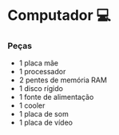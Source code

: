 # Computador :computer:
### Peças 
 - 1 placa mãe 
 - 1 processador 
 - 2 pentes de memória RAM 
 - 1 disco rígido
 - 1 fonte de alimentação
 - 1 cooler
 - 1 placa de som
 - 1 placa de vídeo